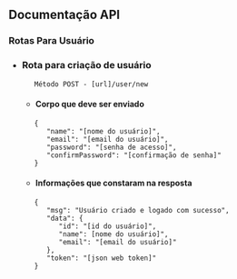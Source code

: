 ## Documentação API

### Rotas Para Usuário
- ### Rota para criação de usuário
   ```
      Método POST - [url]/user/new
   ```
   - #### Corpo que deve ser enviado
   ```
      {
         "name": "[nome do usuário]",
         "email": "[email do usuário]",
         "password": "[senha de acesso]",
         "confirmPassword": "[confirmação de senha]"
      }
   ```
   - #### Informações que constaram na resposta
   ```
      {
         "msg": "Usuário criado e logado com sucesso",
         "data": {
            "id": "[id do usuário]",
            "name": [nome do usuário]",
            "email": "[email do usuário]"
         },
         "token": "[json web token]"
      }
   ```
